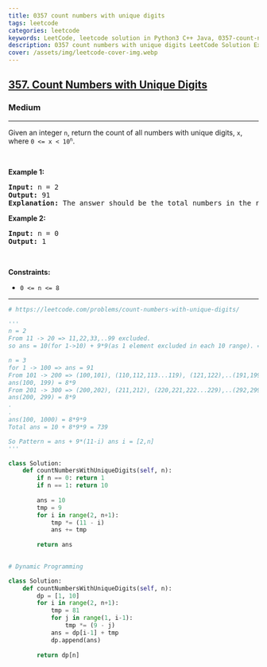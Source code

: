 ```yaml
---
title: 0357 count numbers with unique digits
tags: leetcode
categories: leetcode
keywords: LeetCode, leetcode solution in Python3 C++ Java, 0357-count-numbers-with-unique-digits solution
description: 0357 count numbers with unique digits LeetCode Solution Explained
cover: /assets/img/leetcode-cover-img.webp
---
```



<h2><a href="https://leetcode.com/problems/count-numbers-with-unique-digits/">357. Count Numbers with Unique Digits</a></h2><h3>Medium</h3><hr><div><p>Given an integer <code>n</code>, return the count of all numbers with unique digits, <code>x</code>, where <code>0 &lt;= x &lt; 10<sup>n</sup></code>.</p>

<p>&nbsp;</p>
<p><strong class="example">Example 1:</strong></p>

<pre><strong>Input:</strong> n = 2
<strong>Output:</strong> 91
<strong>Explanation:</strong> The answer should be the total numbers in the range of 0 ≤ x &lt; 100, excluding 11,22,33,44,55,66,77,88,99
</pre>

<p><strong class="example">Example 2:</strong></p>

<pre><strong>Input:</strong> n = 0
<strong>Output:</strong> 1
</pre>

<p>&nbsp;</p>
<p><strong>Constraints:</strong></p>

<ul>
	<li><code>0 &lt;= n &lt;= 8</code></li>
</ul>
</div>

---




```python
# https://leetcode.com/problems/count-numbers-with-unique-digits/

'''
n = 2
From 11 -> 20 => 11,22,33,..99 excluded. 
so ans = 10(for 1->10) + 9*9(as 1 element excluded in each 10 range). = 10 + 81 = 91

n = 3
for 1 -> 100 => ans = 91
From 101 -> 200 => (100,101), (110,112,113...119), (121,122),..(191,199) excluded.
ans(100, 199) = 8*9
From 201 -> 300 => (200,202), (211,212), (220,221,222...229),..(292,299) excluded.
ans(200, 299) = 8*9
.
.
ans(100, 1000) = 8*9*9
Total ans = 10 + 8*9*9 = 739

So Pattern = ans + 9*(11-i) ans i = [2,n]
'''

class Solution:
    def countNumbersWithUniqueDigits(self, n):
        if n == 0: return 1
        if n == 1: return 10
        
        ans = 10
        tmp = 9
        for i in range(2, n+1):
            tmp *= (11 - i)
            ans += tmp
            
        return ans
    

# Dynamic Programming

class Solution:
    def countNumbersWithUniqueDigits(self, n):
        dp = [1, 10]
        for i in range(2, n+1):
            tmp = 81
            for j in range(1, i-1):
                tmp *= (9 - j)
            ans = dp[i-1] + tmp
            dp.append(ans)
        
        return dp[n]
                
```
